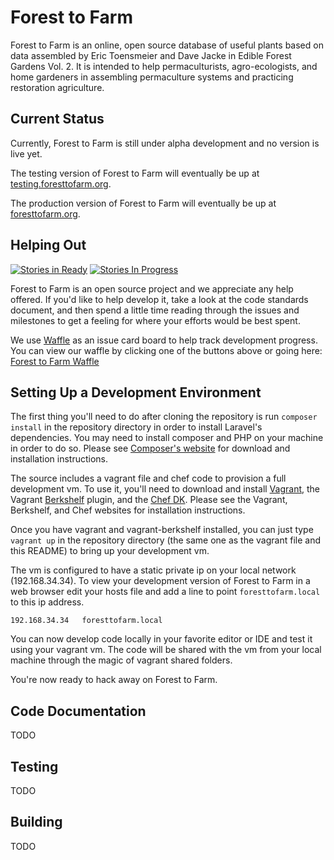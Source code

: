 # Forest to Farm

Forest to Farm is an online, open source database of useful plants based on
data assembled by Eric Toensmeier and Dave Jacke in Edible Forest Gardens 
Vol. 2.  It is intended to help permaculturists, agro-ecologists, and home
gardeners in assembling permaculture systems and practicing restoration
agriculture. 

## Current Status

Currently, Forest to Farm is still under alpha development and no version is live yet.

The testing version of Forest to Farm will eventually be up at [testing.foresttofarm.org](http://testing.foresttofarm.org).

The production version of Forest to Farm will eventually be up at
[foresttofarm.org](http://foresttofarm.org).

## Helping Out

[![Stories in Ready](https://badge.waffle.io/danielbingham/foresttofarm.org.svg?label=ready&title=Ready)](http://waffle.io/danielbingham/foresttofarm.org)
[![Stories In Progress](https://badge.waffle.io/danielbingham/foresttofarm.org.svg?label=in%20progress&title=In%20Progress)](http://waffle.io/danielbingham/foresttofarm.org)

Forest to Farm is an open source project and we appreciate any help offered. If
you'd like to help develop it, take a look at the code standards document, and
then spend a little time reading through the issues and milestones to get a
feeling for where your efforts would be best spent.  

We use [Waffle](http://waffle.io) as an issue card board to help track development progress.  You can view our waffle by clicking one of the buttons above or going here: [Forest to Farm Waffle](https://waffle.io/danielbingham/foresttofarm.org)

## Setting Up a Development Environment 

The first thing you'll need to do after cloning the repository is 
run ``composer install`` in the repository directory in order to install
Laravel's dependencies.  You may need to install composer and PHP on your
machine in order to do so.  Please see [Composer's
website](https://getcomposer.org/) for download and installation instructions.

The source includes a vagrant file and chef code to provision a full
development vm.  To use it, you'll need to download and install
[Vagrant](https://www.vagrantup.com/), the Vagrant
[Berkshelf](http://berkshelf.com/) plugin, and the [Chef
DK](https://www.chef.io/). Please see the Vagrant, Berkshelf, and Chef websites
for installation instructions. 

Once you have vagrant and vagrant-berkshelf installed, you can just 
type ``vagrant up`` in the repository directory (the same one as the vagrant file
and this README) to bring up your development vm.  

The vm is configured to have a static private ip on your local network
(192.168.34.34).  To view your development version of Forest to Farm in a web
browser edit your hosts file and add a line to point ``foresttofarm.local`` to 
this ip address.

```
192.168.34.34   foresttofarm.local
```

You can now develop code locally in your favorite editor or IDE and test it
using your vagrant vm.  The code will be shared with the vm from your local
machine through the magic of vagrant shared folders.


You're now ready to hack away on Forest to Farm.

## Code Documentation

TODO

## Testing

TODO

## Building

TODO

